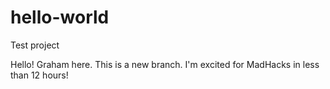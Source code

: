 # hello-world
Test project

Hello! Graham here. This is a new branch.
I'm excited for MadHacks in less than 12 hours!

